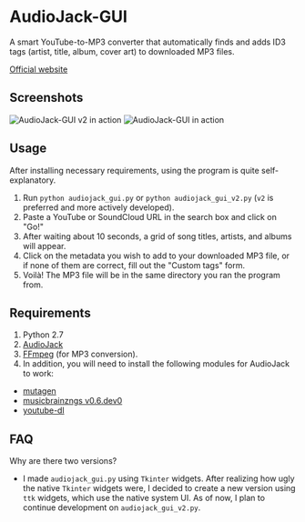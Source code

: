 # AudioJack-GUI
A smart YouTube-to-MP3 converter that automatically finds and adds ID3 tags (artist, title, album, cover art) to downloaded MP3 files.

[Official website](http://blue9.github.io/AudioJack-GUI/)

## Screenshots
![AudioJack-GUI v2 in action](https://raw.githubusercontent.com/Blue9/AudioJack-GUI/master/screenshots/Screenshot_v2.png)
![AudioJack-GUI in action](https://raw.githubusercontent.com/Blue9/AudioJack-GUI/master/screenshots/Screenshot.png)

## Usage
After installing necessary requirements, using the program is quite self-explanatory.

1. Run `python audiojack_gui.py` or `python audiojack_gui_v2.py` (`v2` is preferred and more actively developed).
2. Paste a YouTube or SoundCloud URL in the search box and click on "Go!"
3. After waiting about 10 seconds, a grid of song titles, artists, and albums will appear.
4. Click on the metadata you wish to add to your downloaded MP3 file, or if none of them are correct, fill out the "Custom tags" form.
5. Voilà! The MP3 file will be in the same directory you ran the program from.

## Requirements
1. Python 2.7
2. [AudioJack](https://github.com/Blue9/AudioJack)
2. [FFmpeg](https://www.ffmpeg.org/) (for MP3 conversion).  
3. In addition, you will need to install the following modules for AudioJack to work:
 - [mutagen](https://bitbucket.org/lazka/mutagen)
 - [musicbrainzngs v0.6.dev0](https://github.com/alastair/python-musicbrainzngs)
 - [youtube-dl](https://github.com/rg3/youtube-dl)

## FAQ
Why are there two versions?
- I made `audiojack_gui.py` using `Tkinter` widgets. After realizing how ugly the native `Tkinter` widgets were, I decided to create a new version using `ttk` widgets, which use the native system UI. As of now, I plan to continue development on `audiojack_gui_v2.py`.
